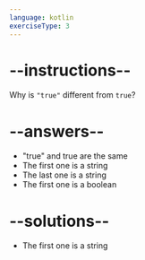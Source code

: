 ```yaml
---
language: kotlin
exerciseType: 3
---
```


# --instructions--

Why is `"true"` different from `true`?

# --answers--

- "true" and true are the same
- The first one is a string
- The last one is a string
- The first one is a boolean

# --solutions--

- The first one is a string
